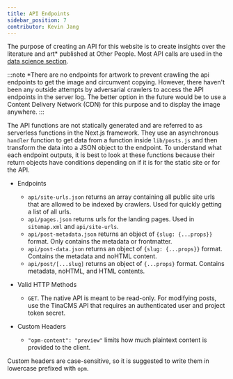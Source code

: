 ```yaml
---
title: API Endpoints
sidebar_position: 7
contributor: Kevin Jang
---
```


The purpose of creating an API for this website is to create insights over the literature and art* published at Other People. Most API calls are used in the [data science section](docs/data-science).

:::note
*There are no endpoints for artwork to prevent crawling the api endpoints to get the image and circumvent copying. However, there haven't been any outside attempts by adversarial crawlers to access the API endpoints in the server log. The better option in the future would be to use a Content Delivery Network (CDN) for this purpose and to display the image anywhere.
:::

The API functions are not statically generated and are referred to as serverless functions in the Next.js framework. They use an asynchronous `handler` function to get data from a function inside `lib/posts.js` and then transform the data into a JSON object to the endpoint. To understand what each endpoint outputs, it is best to look at these functions because their return objects have conditions depending on if it is for the static site or for the API.

- Endpoints
  - `api/site-urls.json` returns an array containing all public site urls that are allowed to be indexed by crawlers. Used for quickly getting a list of all urls.
  - `api/pages.json` returns urls for the landing pages. Used in `sitemap.xml` and `api/site-urls`.
  - `api/post-metadata.json` returns an object of `{slug: {...props}}` format. Only contains the metadata or frontmatter.
  - `api/post-data.json` returns an object of `{slug: {...props}}` format. Contains the metadata and noHTML content.
  - `api/post/[...slug]` returns an object of `{...props}` format. Contains metadata, noHTML, and HTML contents.

- Valid HTTP Methods
  - `GET`. The native API is meant to be read-only. For modifying posts, use the TinaCMS API that requires an authenticated user and project token secret.


- Custom Headers
  - `"opm-content": "preview"` limits how much plaintext content is provided to the client. 
  
Custom headers are case-sensitive, so it is suggested to write them in lowercase prefixed with `opm`.